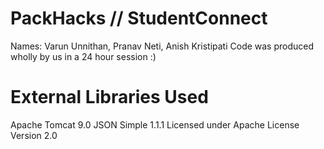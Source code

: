 # PackHacks // StudentConnect
Names: Varun Unnithan, Pranav Neti, Anish Kristipati
Code was produced wholly by us in a 24 hour session :)

# External Libraries Used
Apache Tomcat 9.0
JSON Simple 1.1.1
Licensed under Apache License Version 2.0
